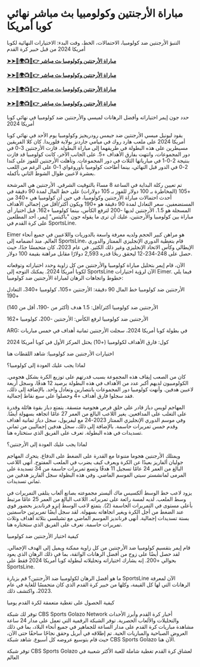 #  مباراة الأرجنتين وكولومبيا بث مباشر نهائي كوبا أمريكا

التنبؤ الأرجنتين ضد كولومبيا، الاحتمالات، الخط، وقت البدء: الاختيارات النهائية لكوبا أمريكا 2024 من قبل خبير كرة القدم

**[➤➤🔴🌍📺📱👉 مباراة الأرجنتين وكولومبيا بث مباشر](https://cutt.ly/qehE25B4)**

**[➤➤🔴🌍📺📱👉 مباراة الأرجنتين وكولومبيا بث مباشر](https://cutt.ly/qehE25B4)**

**[➤➤🔴🌍📺📱👉 مباراة الأرجنتين وكولومبيا بث مباشر](https://cutt.ly/qehE25B4)**

**[➤➤🔴🌍📺📱👉 مباراة الأرجنتين وكولومبيا بث مباشر](https://cutt.ly/qehE25B4)**

حدد جون إيمر اختياراته وأفضل الرهانات لميسي والأرجنتين ضد كولومبيا في نهائي كوبا أمريكا 2024

يقود ليونيل ميسي الأرجنتين ضد جيمس رودريجيز وكولومبيا يوم الأحد في نهائي كوبا أمريكا 2024 على ملعب هارد روك في ميامي جاردنز بولاية فلوريدا. كان كلا الفريقين مسيطرين على هذه البطولة في طريقهما إلى مباراة البطولة. فازت الأرجنتين 3-0 في دور المجموعات، وانتهت بفارق الأهداف +5. على الجانب الآخر، كانت كولومبيا قد فازت بنتيجة 2-0-1 في مبارياتها الثلاث في دور المجموعات. وتأهلت الأرجنتين للفوز على كندا 2-0 في الدور قبل النهائي، بينما أطاحت كولومبيا بأوروغواي 1-0 على الرغم من اللعب بعشرة لاعبين طوال الشوط الثاني بأكمله.


تم تعيين ركلة البداية في الساعة 8 مساءً بالتوقيت الشرقي. الأرجنتين هي المرشحة +105 (المخاطرة بـ 100 دولار للفوز بـ 105 دولارات) على خط المال لمدة 90 دقيقة في أحدث احتمالات مباراة الأرجنتين وكولومبيا، في حين أن كولومبيا هي +340 من المستضعفين. سعر التعادل لمدة 90 دقيقة هو +190 ويكون أكثر/أقل من إجمالي الأهداف المسجلة هو 1.5. الأرجنتين لديها -200 لترفع الكأس، بينما كولومبيا +162. قبل اختيار أي مباراة بين كولومبيا والأرجنتين، عليك أن ترى ما يقوله جون "باكيتس" إيمر، أحد المطلعين على كرة القدم في SportsLine.

Eimer هو مراهن كبير الحجم ولديه معرفة واسعة بالدوريات واللاعبين في جميع أنحاء العالم. منذ انضمامه إلى SportsLine، قام بتغطية الدوري الإنجليزي الممتاز والدوري الإيطالي وكأس الاتحاد الإنجليزي وغير ذلك الكثير. في عام 2023، كان متحمسًا جدًا، حيث حصل على 248-234-12 ليحقق ربحًا قدره 2,593 دولارًا مقابل مراهنة بقيمة 100 دولار.

الآن، قام إيمر بتحليل مباراة كولومبيا والأرجنتين من كل زاوية وحدد اختياراته وتوقعاته لكوبا أمريكا 2024. يمكنك التوجه إلى SportsLine الآن لرؤية اختيارات Eimer. فيما يلي خطوط واتجاهات الرهان لمباراة الأرجنتين ضد كولومبيا:

الأرجنتين ضد كولومبيا خط المال 90 دقيقة: الأرجنتين +105، كولومبيا +340، التعادل +190

الأرجنتين ضد كولومبيا أكثر/أقل: 1.5 هدف (أكثر من -190، أقل من 140)

الأرجنتين ضد كولومبيا لرفع الكأس: الأرجنتين -200، كولومبيا +162

ARG: في بطولة كوبا أمريكا 2024، سجلت الأرجنتين ثمانية أهداف في خمس مباريات

كول: فارق الأهداف لكولومبيا (+10) يحتل المركز الأول في كوبا أمريكا 2024

اختيارات الأرجنتين ضد كولومبيا: شاهد اللقطات هنا

لماذا يجب عليك العودة إلى كولومبيا؟

كان من الصعب إيقاف هذه المجموعة بسبب قدرتهم على توزيع الكرة بشكل هجومي. الكولومبيون لديهم أكبر عدد من الأهداف في هذه البطولة برصيد 12 هدفًا، وسجل أربعة لاعبين هدفين. وأنهت كولومبيا دور المجموعات بانتصارين وتعادل واحد. بالإضافة إلى ذلك، فقد سجلوا فارق أهداف +4 وحصلوا على سبع نقاط إجمالية.

المهاجم لويس دياز قادر على خلق فرص هجومية متسقة. يتمتع دياز بقوة هائلة وقدرة على التغلب على المدافعين. يغير اللاعب البالغ من العمر 27 عامًا اتجاهه بسهولة أيضًا. وفي موسم الدوري الإنجليزي الممتاز 2023-24 مع ليفربول، سجل دياز ثمانية أهداف وقدم خمس تمريرات حاسمة. بالإضافة إلى ذلك، سجل هدفين إجماليين من ثماني تسديدات في هذه البطولة. تعرف على الفريق الذي ستختاره هنا.

لماذا يجب عليك العودة إلى الأرجنتين؟

ويمتلك الأرجنتين هجوما متنوعا مع القدرة على الضغط على الدفاع. يتحرك المهاجم جوليان ألفاريز بعيدًا عن الكرة ويعرف كيف يضرب في الملعب المفتوح. أنهى اللاعب البالغ من العمر 24 عامًا تسجيل 11 هدفًا وتسع تمريرات حاسمة من 34 تسديدة على المرمى لمانشستر سيتي الموسم الماضي. وفي هذه البطولة سجل ألفاريز هدفين من ثماني تسديدات.

يزود لاعب خط الوسط ألكسيس ماك أليستر مجموعته بصانع ألعاب يتلقى التمريرات في وسط الملعب. لديه لمسة رائعة على تمريراته. اللاعب البالغ من العمر 25 عامًا مرتبط بأعلى مستوى في التمريرات الحاسمة (2). يتمتع لاعب الوسط إنزو فرنانديز بحضور قوي عند الضغط من أجل الكرة ويغير اتجاهاته بسهولة. لقد سجل أيضًا تمريرتين حاسمتين بستة تسديدات إجمالية. أنهى فرنانديز الموسم الماضي مع تشيلسي بثلاثة أهداف وثلاث تمريرات حاسمة. تعرف على الفريق الذي ستختاره هنا.

كيفية اختيار الأرجنتين ضد كولومبيا


قام إيمر بتقسيم كولومبيا ضد الأرجنتين من كل زاوية ممكنة ويميل إلى الهدف الإجمالي. لقد حصل أيضًا على زوج من أفضل الرهانات الواثقة، بما في ذلك الرهان الذي يعود بحوالي +200. إنه يشارك اختياراته وتحليلاته لبطولة كوبا أمريكا 2024 فقط على SportsLine.

ما هو أفضل الرهان لكولومبيا ضد الأرجنتين؟ قم بزيارة SportsLine الآن لمعرفة الرهانات التي لها كل القيمة، وكلها من خبير كرة القدم الذي كان متحمسًا للغاية في عام 2023، واكتشف ذلك.

كيفية الحصول على تغطية متعمقة لكرة القدم يوميا

توفر لك شبكة CBS Sports Golazo Network أخبار كرة القدم وأبرز الأحداث والتحليلات والألعاب الحصرية. توفر الشبكة الرقمية التي تعمل على مدار 24 ساعة مشاهدة مباريات كرة القدم على مدار الساعة للجماهير في جميع أنحاء البلاد، بما في ذلك العروض الصباحية والمباريات الحية. تم إطلاقه في أبريل وحقق نجاحًا ساحقًا حتى الآن، حيث قام بتوسيع عروضه كل أسبوع. شاهد شبكة CBS Sports Golazo الآن هنا.

توفر شبكة CBS Sports Golazo لعشاق كرة القدم تغطية شاملة للعبة الأكثر شعبية في العالم
